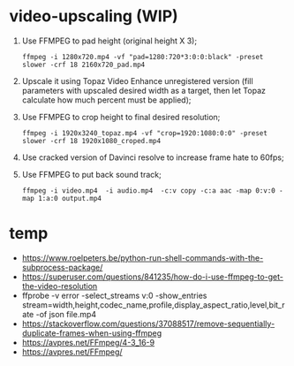 # video-upscaling (WIP)

1. Use FFMPEG to pad height (original height X 3);

    ```
    ffmpeg -i 1280x720.mp4 -vf "pad=1280:720*3:0:0:black" -preset slower -crf 18 2160x720_pad.mp4 
    ``` 
    
2. Upscale it using Topaz Video Enhance unregistered version (fill parameters with upscaled desired width as a target, then let Topaz calculate how much percent must be applied);
3. Use FFMPEG to crop height to final desired resolution;

    ```
    ffmpeg -i 1920x3240_topaz.mp4 -vf "crop=1920:1080:0:0" -preset slower -crf 18 1920x1080_croped.mp4
    ```
    
4. Use cracked version of Davinci resolve to increase frame hate to 60fps;
5. Use FFMPEG to put back sound track;

    ```
    ffmpeg -i video.mp4  -i audio.mp4  -c:v copy -c:a aac -map 0:v:0 -map 1:a:0 output.mp4
    ```
  
 
# temp
  
- https://www.roelpeters.be/python-run-shell-commands-with-the-subprocess-package/
- https://superuser.com/questions/841235/how-do-i-use-ffmpeg-to-get-the-video-resolution
- ffprobe -v error -select_streams v:0 -show_entries stream=width,height,codec_name,profile,display_aspect_ratio,level,bit_rate  -of json file.mp4
- https://stackoverflow.com/questions/37088517/remove-sequentially-duplicate-frames-when-using-ffmpeg
- https://avpres.net/FFmpeg/4-3_16-9
- https://avpres.net/FFmpeg/
